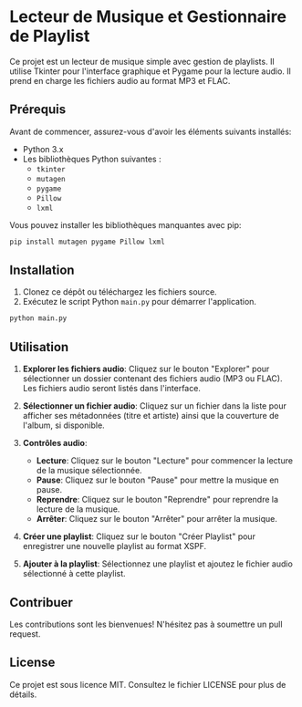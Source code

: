 
# Lecteur de Musique et Gestionnaire de Playlist

Ce projet est un lecteur de musique simple avec gestion de playlists. Il utilise Tkinter pour l'interface graphique et Pygame pour la lecture audio. Il prend en charge les fichiers audio au format MP3 et FLAC.

## Prérequis

Avant de commencer, assurez-vous d'avoir les éléments suivants installés:

- Python 3.x
- Les bibliothèques Python suivantes :
  - `tkinter`
  - `mutagen`
  - `pygame`
  - `Pillow`
  - `lxml`

Vous pouvez installer les bibliothèques manquantes avec pip:

```bash
pip install mutagen pygame Pillow lxml
```

## Installation

1. Clonez ce dépôt ou téléchargez les fichiers source.
2. Exécutez le script Python `main.py` pour démarrer l'application.

```bash
python main.py
```

## Utilisation

1. **Explorer les fichiers audio**: Cliquez sur le bouton "Explorer" pour sélectionner un dossier contenant des fichiers audio (MP3 ou FLAC). Les fichiers audio seront listés dans l'interface.

2. **Sélectionner un fichier audio**: Cliquez sur un fichier dans la liste pour afficher ses métadonnées (titre et artiste) ainsi que la couverture de l'album, si disponible.

3. **Contrôles audio**:
   - **Lecture**: Cliquez sur le bouton "Lecture" pour commencer la lecture de la musique sélectionnée.
   - **Pause**: Cliquez sur le bouton "Pause" pour mettre la musique en pause.
   - **Reprendre**: Cliquez sur le bouton "Reprendre" pour reprendre la lecture de la musique.
   - **Arrêter**: Cliquez sur le bouton "Arrêter" pour arrêter la musique.

4. **Créer une playlist**: Cliquez sur le bouton "Créer Playlist" pour enregistrer une nouvelle playlist au format XSPF.

5. **Ajouter à la playlist**: Sélectionnez une playlist et ajoutez le fichier audio sélectionné à cette playlist.

## Contribuer

Les contributions sont les bienvenues! N'hésitez pas à soumettre un pull request.

## License

Ce projet est sous licence MIT. Consultez le fichier LICENSE pour plus de détails.
